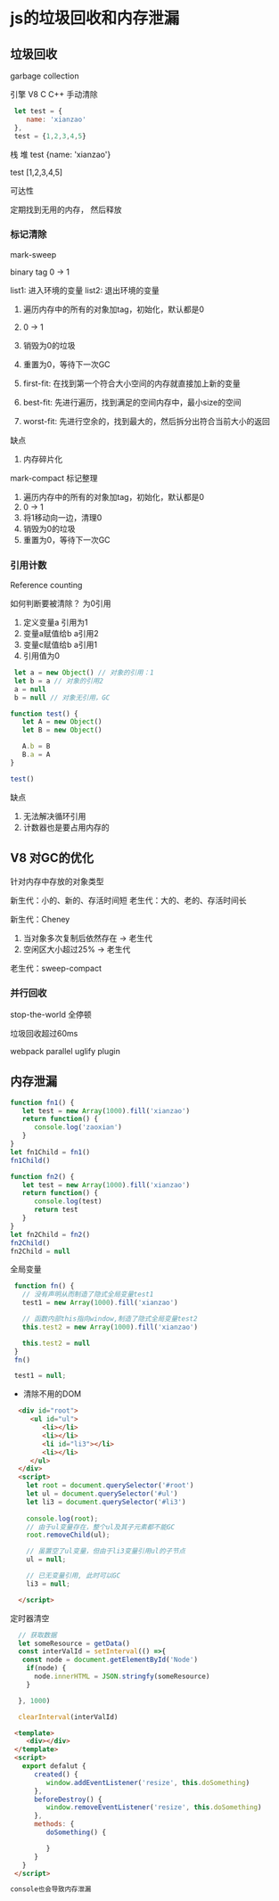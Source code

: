 # js的垃圾回收和内存泄漏

## 垃圾回收

garbage collection

引擎 V8
C C++ 手动清除

```js
 let test = {
    name: 'xianzao'
 },
 test = {1,2,3,4,5}
```

栈     堆
test   {name: 'xianzao'}

test   [1,2,3,4,5]

可达性

定期找到无用的内存， 然后释放

### 标记清除

mark-sweep

binary tag 0 -> 1

list1: 进入环境的变量
list2: 退出环境的变量

1. 遍历内存中的所有的对象加tag，初始化，默认都是0
2. 0 -> 1
3. 销毁为0的垃圾
4. 重置为0，等待下一次GC


1. first-fit: 在找到第一个符合大小空间的内存就直接加上新的变量
2. best-fit: 先进行遍历，找到满足的空间内存中，最小size的空间
3. worst-fit: 先进行空余的，找到最大的，然后拆分出符合当前大小的返回

缺点
1. 内存碎片化

mark-compact 标记整理

1. 遍历内存中的所有的对象加tag，初始化，默认都是0
2. 0 -> 1
3. 将1移动向一边，清理0
4. 销毁为0的垃圾
5. 重置为0，等待下一次GC

### 引用计数

Reference counting

如何判断要被清除？ 为0引用

1. 定义变量a 引用为1
2. 变量a赋值给b a引用2
3. 变量c赋值给b a引用1
4. 引用值为0

```js
 let a = new Object() // 对象的引用：1
 let b = a // 对象的引用2
 a = null
 b = null // 对象无引用，GC
```
```js
function test() {
   let A = new Object()
   let B = new Object()

   A.b = B
   B.a = A
}

test()
```
缺点
1. 无法解决循环引用
2. 计数器也是要占用内存的

## V8 对GC的优化

针对内存中存放的对象类型

新生代：小的、新的、存活时间短
老生代：大的、老的、存活时间长

新生代：Cheney

1. 当对象多次复制后依然存在 -> 老生代
2. 空闲区大小超过25% -> 老生代

老生代：sweep-compact

### 并行回收

stop-the-world 全停顿

垃圾回收超过60ms

webpack parallel uglify plugin

## 内存泄漏

```js
function fn1() {
   let test = new Array(1000).fill('xianzao')
   return function() {
      console.log('zaoxian')
   }
}
let fn1Child = fn1()
fn1Child()
```

```js
function fn2() {
   let test = new Array(1000).fill('xianzao')
   return function() {
      console.log(test)
      return test
   }
}
let fn2Child = fn2()
fn2Child()
fn2Child = null
```
全局变量

```js
 function fn() {
   // 没有声明从而制造了隐式全局变量test1
   test1 = new Array(1000).fill('xianzao')

   // 函数内部this指向window,制造了隐式全局变量test2
   this.test2 = new Array(1000).fill('xianzao')

   this.test2 = null
 }
 fn()

 test1 = null;
```
- 清除不用的DOM
```html
  <div id="root">
     <ul id="ul">
        <li></li>
        <li></li>
        <li id="li3"></li>
        <li></li>
     </ul>
  </div>
  <script>
    let root = document.querySelector('#root')
    let ul = document.querySelector('#ul')
    let li3 = document.querySelector('#li3')
    
    console.log(root);
    // 由于ul变量存在，整个ul及其子元素都不能GC
    root.removeChild(ul);

    // 虽置空了ul变量，但由于li3变量引用ul的子节点
    ul = null;

    // 已无变量引用, 此时可以GC
    li3 = null;

  </script>
```
定时器清空
```js
  // 获取数据
  let someResource = getData()
  const interValId = setInterval(() =>{
   const node = document.getElementById('Node')
    if(node) {
      node.innerHTML = JSON.stringfy(someResource)
    }

  }, 1000)

  clearInterval(interValId)
```
```html
 <template>
    <div></div>
 </template>
 <script>
   export defalut {
      created() {
         window.addEventListener('resize', this.doSomething)
      },
      beforeDestroy() {
         window.removeEventListener('resize', this.doSomething)
      },
      methods: {
         doSomething() {

         }
      }
   }
 </script>
```
```js
console也会导致内存泄漏
```